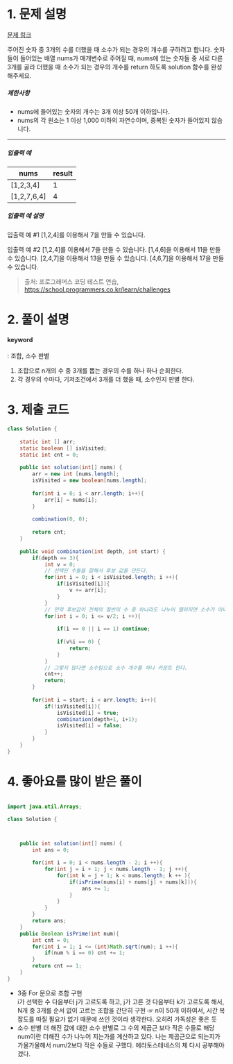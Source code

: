 # 1. 문제 설명

[문제 링크](https://school.programmers.co.kr/learn/courses/30/lessons/12977?language=java)

주어진 숫자 중 3개의 수를 더했을 때 소수가 되는 경우의 개수를 구하려고 합니다. 숫자들이 들어있는 배열 nums가 매개변수로 주어질 때, nums에 있는 숫자들 중 서로 다른 3개를 골라 더했을 때 소수가 되는 경우의 개수를 return 하도록 solution 함수를 완성해주세요.

##### 제한사항

- nums에 들어있는 숫자의 개수는 3개 이상 50개 이하입니다.
- nums의 각 원소는 1 이상 1,000 이하의 자연수이며, 중복된 숫자가 들어있지 않습니다.

------

##### 입출력 예



| nums        | result |
| ----------- | ------ |
| [1,2,3,4]   | 1      |
| [1,2,7,6,4] | 4      |

##### 입출력 예 설명



입출력 예 #1
[1,2,4]를 이용해서 7을 만들 수 있습니다.

입출력 예 #2
[1,2,4]를 이용해서 7을 만들 수 있습니다.
[1,4,6]을 이용해서 11을 만들 수 있습니다.
[2,4,7]을 이용해서 13을 만들 수 있습니다.
[4,6,7]을 이용해서 17을 만들 수 있습니다.

> 출처: 프로그래머스 코딩 테스트 연습, https://school.programmers.co.kr/learn/challenges

# 2. 풀이 설명 

#### keyword

: 조합, 소수 판별 

1. 조합으로 n개의 수 중 3개를 뽑는 경우의 수를 하나 하나 순회한다. 
2. 각 경우의 수마다, 기저조건에서 3개를 더 했을 때, 소수인지 판별 한다. 

# 3. 제출 코드 

```java
class Solution {
    
    static int [] arr;
    static boolean [] isVisited;
    static int cnt = 0;
    
    public int solution(int[] nums) {
        arr = new int [nums.length];
        isVisited = new boolean[nums.length];
        
        for(int i = 0; i < arr.length; i++){
            arr[i] = nums[i];
        }
        
        combination(0, 0);
        
        return cnt;
    }
    
    public void combination(int depth, int start) {
        if(depth == 3){
            int v = 0;
            // 선택된 수들을 합해서 후보 값을 만든다.
            for(int i = 0; i < isVisited.length; i ++){
                if(isVisited[i]){
                    v += arr[i];
                }
            }
            // 만약 후보값이 전체의 절반의 수 중 하나라도 나누어 떨어지면 소수가 아니다.
            for(int i = 0; i <= v/2; i ++){
                
                if(i == 0 || i == 1) continue;
                
                if(v%i == 0) {
                    return;
                }
            }
            // 그렇지 않다면 소수임으로 소수 개수를 하나 카운트 한다.
            cnt++;
            return; 
        }
        
        for(int i = start; i < arr.length; i++){
            if(!isVisited[i]){
                isVisited[i] = true; 
                combination(depth+1, i+1);
                isVisited[i] = false;
            }
        }
    }
}
```

# 4. 좋아요를 많이 받은 풀이

 ```java
 
 import java.util.Arrays;
 
 class Solution {
 
 
 
     public int solution(int[] nums) {
         int ans = 0;
 
         for(int i = 0; i < nums.length - 2; i ++){
             for(int j = i + 1; j < nums.length - 1; j ++){
                 for(int k = j + 1; k < nums.length; k ++ ){
                     if(isPrime(nums[i] + nums[j] + nums[k])){
                         ans += 1;  
                     } 
                 }
             }
         }
         return ans;
     }
     public Boolean isPrime(int num){
         int cnt = 0;
         for(int i = 1; i <= (int)Math.sqrt(num); i ++){
             if(num % i == 0) cnt += 1; 
         }
         return cnt == 1;
     }
 }
 ```

- 3중 For 문으로 조합 구현  
  i가 선택한 수 다음부터 j가 고르도록 하고, j가 고른 것 다음부터 k가 고르도록 해서, N개 중 3개를 순서 없이 고르는 조합을 간단히 구현 
  ☞ n이 50개 이하여서, 시간 복잡도를 따질 필요가 없기 때문에 쓰인 것이라 생각한다. 오히려 가독성은 좋은 듯
- 소수 판별 
  더 해진 값에 대한 소수 판별로 그 수의 제곱근 보다 작은 수들로 해당 num이란 더해진 수가 나누어 지는가를 계산하고 있다. 나는 제곱근으로 되는지가 가물가물해서 num/2보다 작은 수들로 구했다. 에라토스테네스의 체 다시 공부해야겠다. 

